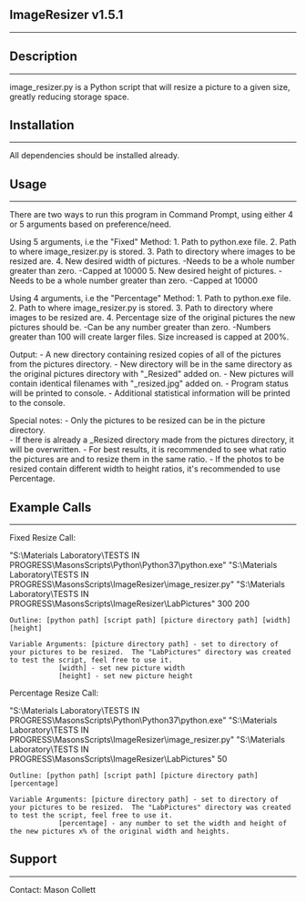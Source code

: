 ## ImageResizer v1.5.1
------------------------------

## Description
---------------
image_resizer.py is a Python script that will resize a picture to a given size, greatly reducing storage space.


## Installation
---------------
All dependencies should be installed already.  


## Usage 
--------------
There are two ways to run this program in Command Prompt, using either 4 or 5 arguments based on preference/need.

Using 5 arguments, i.e the "Fixed" Method:
	1. Path to python.exe file.
	2. Path to where image_resizer.py is stored.
	3. Path to directory where images to be resized are.
	4. New desired width of pictures.
		-Needs to be a whole number greater than zero.
		-Capped at 10000
	5. New desired height of pictures.
		-Needs to be a whole number greater than zero.
		-Capped at 10000

Using 4 arguments, i.e the "Percentage" Method:
	1. Path to python.exe file.
	2. Path to where image_resizer.py is stored.
	3. Path to directory where images to be resized are.
	4. Percentage size of the original pictures the new pictures should be.
		-Can be any number greater than zero.
		-Numbers greater than 100 will create larger files.  Size increased is capped at 200%.

Output: 
	- A new directory containing resized copies of all of the pictures from the pictures directory.
	- New directory will be in the same directory as the original pictures directory with "_Resized" added on.
	- New pictures will contain identical filenames with "_resized.jpg" added on.
	- Program status will be printed to console.
	- Additional statistical information will be printed to the console.

Special notes:
	- Only the pictures to be resized can be in the picture directory.  
	- If there is already a _Resized directory made from the pictures directory, it will be overwritten.
	- For best results, it is recommended to see what ratio the pictures are and to resize them in the same ratio.
	- If the photos to be resized contain different width to height ratios, it's recommended to use Percentage.


## Example Calls
--------------	

Fixed Resize Call: 
														
"S:\Materials Laboratory\TESTS IN PROGRESS\MasonsScripts\Python\Python37\python.exe" "S:\Materials Laboratory\TESTS IN PROGRESS\MasonsScripts\ImageResizer\image_resizer.py" "S:\Materials Laboratory\TESTS IN PROGRESS\MasonsScripts\ImageResizer\LabPictures" 300 200

	Outline: [python path] [script path] [picture directory path] [width] [height]

	Variable Arguments: [picture directory path] - set to directory of your pictures to be resized.  The "LabPictures" directory was created to test the script, feel free to use it.
		 	    [width] - set new picture width
		 	    [height] - set new picture height

Percentage Resize Call: 

"S:\Materials Laboratory\TESTS IN PROGRESS\MasonsScripts\Python\Python37\python.exe" "S:\Materials Laboratory\TESTS IN PROGRESS\MasonsScripts\ImageResizer\image_resizer.py" "S:\Materials Laboratory\TESTS IN PROGRESS\MasonsScripts\ImageResizer\LabPictures" 50

	Outline: [python path] [script path] [picture directory path] [percentage]
	
	Variable Arguments: [picture directory path] - set to directory of your pictures to be resized.  The "LabPictures" directory was created to test the script, feel free to use it.
		 	    [percentage] - any number to set the width and height of the new pictures x% of the original width and heights.


## Support
--------------
Contact: Mason Collett

